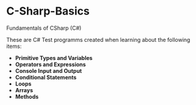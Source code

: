 # C-Sharp-Basics
Fundamentals of CSharp (C#)

These are C# Test programms created when learning about the following items:

- <b> Primitive Types and Variables </b>
- <b> Operators and Expressions </b>
- <b> Console Input and Output </b>
- <b> Conditional Statements </b>
- <b> Loops </b>
- <b> Arrays </b>
- <b> Methods </b>
